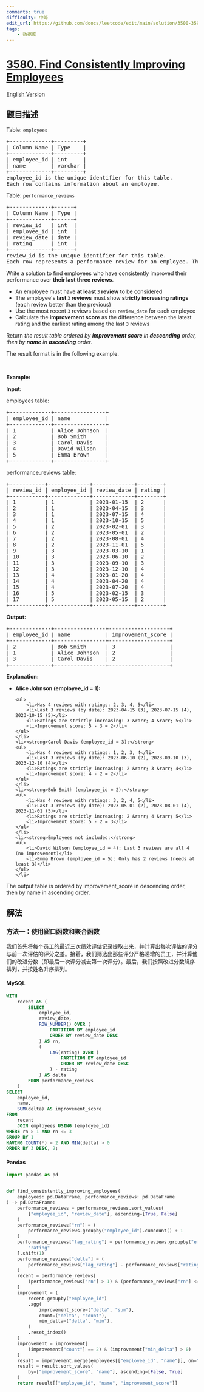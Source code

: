 ```yaml
---
comments: true
difficulty: 中等
edit_url: https://github.com/doocs/leetcode/edit/main/solution/3500-3599/3580.Find%20Consistently%20Improving%20Employees/README.md
tags:
    - 数据库
---
```


<!-- problem:start -->

# [3580. Find Consistently Improving Employees](https://leetcode.cn/problems/find-consistently-improving-employees)

[English Version](/solution/3500-3599/3580.Find%20Consistently%20Improving%20Employees/README_EN.md)

## 题目描述

<!-- description:start -->

<p>Table: <code>employees</code></p>

<pre>
+-------------+---------+
| Column Name | Type    |
+-------------+---------+
| employee_id | int     |
| name        | varchar |
+-------------+---------+
employee_id is the unique identifier for this table.
Each row contains information about an employee.
</pre>

<p>Table: <code>performance_reviews</code></p>

<pre>
+-------------+------+
| Column Name | Type |
+-------------+------+
| review_id   | int  |
| employee_id | int  |
| review_date | date |
| rating      | int  |
+-------------+------+
review_id is the unique identifier for this table.
Each row represents a performance review for an employee. The rating is on a scale of 1-5 where 5 is excellent and 1 is poor.
</pre>

<p>Write a solution to find employees who have consistently improved their performance over <strong>their last three reviews</strong>.</p>

<ul>
	<li>An employee must have <strong>at least </strong><code>3</code><strong> review</strong> to be considered</li>
	<li>The employee&#39;s <strong>last </strong><code>3</code><strong> reviews</strong> must show <strong>strictly increasing ratings</strong> (each review better than the previous)</li>
	<li>Use the most recent <code>3</code> reviews based on <code>review_date</code> for each employee</li>
	<li>Calculate the <strong>improvement score</strong> as the difference between the latest rating and the earliest rating among the last <code>3</code> reviews</li>
</ul>

<p>Return <em>the result table ordered by <strong>improvement score</strong> in <strong>descending</strong> order, then by <strong>name</strong> in <strong>ascending</strong> order</em>.</p>

<p>The result format is in the following example.</p>

<p>&nbsp;</p>
<p><strong class="example">Example:</strong></p>

<div class="example-block">
<p><strong>Input:</strong></p>

<p>employees table:</p>

<pre class="example-io">
+-------------+----------------+
| employee_id | name           |
+-------------+----------------+
| 1           | Alice Johnson  |
| 2           | Bob Smith      |
| 3           | Carol Davis    |
| 4           | David Wilson   |
| 5           | Emma Brown     |
+-------------+----------------+
</pre>

<p>performance_reviews table:</p>

<pre class="example-io">
+-----------+-------------+-------------+--------+
| review_id | employee_id | review_date | rating |
+-----------+-------------+-------------+--------+
| 1         | 1           | 2023-01-15  | 2      |
| 2         | 1           | 2023-04-15  | 3      |
| 3         | 1           | 2023-07-15  | 4      |
| 4         | 1           | 2023-10-15  | 5      |
| 5         | 2           | 2023-02-01  | 3      |
| 6         | 2           | 2023-05-01  | 2      |
| 7         | 2           | 2023-08-01  | 4      |
| 8         | 2           | 2023-11-01  | 5      |
| 9         | 3           | 2023-03-10  | 1      |
| 10        | 3           | 2023-06-10  | 2      |
| 11        | 3           | 2023-09-10  | 3      |
| 12        | 3           | 2023-12-10  | 4      |
| 13        | 4           | 2023-01-20  | 4      |
| 14        | 4           | 2023-04-20  | 4      |
| 15        | 4           | 2023-07-20  | 4      |
| 16        | 5           | 2023-02-15  | 3      |
| 17        | 5           | 2023-05-15  | 2      |
+-----------+-------------+-------------+--------+
</pre>

<p><strong>Output:</strong></p>

<pre class="example-io">
+-------------+----------------+-------------------+
| employee_id | name           | improvement_score |
+-------------+----------------+-------------------+
| 2           | Bob Smith      | 3                 |
| 1           | Alice Johnson  | 2                 |
| 3           | Carol Davis    | 2                 |
+-------------+----------------+-------------------+
</pre>

<p><strong>Explanation:</strong></p>

<ul>
	<li><strong>Alice Johnson (employee_id = 1):</strong>

    <ul>
    	<li>Has 4 reviews with ratings: 2, 3, 4, 5</li>
    	<li>Last 3 reviews (by date): 2023-04-15 (3), 2023-07-15 (4), 2023-10-15 (5)</li>
    	<li>Ratings are strictly increasing: 3 &rarr; 4 &rarr; 5</li>
    	<li>Improvement score: 5 - 3 = 2</li>
    </ul>
    </li>
    <li><strong>Carol Davis (employee_id = 3):</strong>
    <ul>
    	<li>Has 4 reviews with ratings: 1, 2, 3, 4</li>
    	<li>Last 3 reviews (by date): 2023-06-10 (2), 2023-09-10 (3), 2023-12-10 (4)</li>
    	<li>Ratings are strictly increasing: 2 &rarr; 3 &rarr; 4</li>
    	<li>Improvement score: 4 - 2 = 2</li>
    </ul>
    </li>
    <li><strong>Bob Smith (employee_id = 2):</strong>
    <ul>
    	<li>Has 4 reviews with ratings: 3, 2, 4, 5</li>
    	<li>Last 3 reviews (by date): 2023-05-01 (2), 2023-08-01 (4), 2023-11-01 (5)</li>
    	<li>Ratings are strictly increasing: 2 &rarr; 4 &rarr; 5</li>
    	<li>Improvement score: 5 - 2 = 3</li>
    </ul>
    </li>
    <li><strong>Employees not included:</strong>
    <ul>
    	<li>David Wilson (employee_id = 4): Last 3 reviews are all 4 (no improvement)</li>
    	<li>Emma Brown (employee_id = 5): Only has 2 reviews (needs at least 3)</li>
    </ul>
    </li>

</ul>

<p>The output table is ordered by improvement_score in descending order, then by name in ascending order.</p>
</div>

<!-- description:end -->

## 解法

<!-- solution:start -->

### 方法一：使用窗口函数和聚合函数

我们首先将每个员工的最近三次绩效评估记录提取出来，并计算出每次评估的评分与前一次评估的评分之差。接着，我们筛选出那些评分严格递增的员工，并计算他们的改进分数（即最后一次评分减去第一次评分）。最后，我们按照改进分数降序排列，并按姓名升序排列。

<!-- tabs:start -->

#### MySQL

```sql
WITH
    recent AS (
        SELECT
            employee_id,
            review_date,
            ROW_NUMBER() OVER (
                PARTITION BY employee_id
                ORDER BY review_date DESC
            ) AS rn,
            (
                LAG(rating) OVER (
                    PARTITION BY employee_id
                    ORDER BY review_date DESC
                ) - rating
            ) AS delta
        FROM performance_reviews
    )
SELECT
    employee_id,
    name,
    SUM(delta) AS improvement_score
FROM
    recent
    JOIN employees USING (employee_id)
WHERE rn > 1 AND rn <= 3
GROUP BY 1
HAVING COUNT(*) = 2 AND MIN(delta) > 0
ORDER BY 3 DESC, 2;
```

#### Pandas

```python
import pandas as pd


def find_consistently_improving_employees(
    employees: pd.DataFrame, performance_reviews: pd.DataFrame
) -> pd.DataFrame:
    performance_reviews = performance_reviews.sort_values(
        ["employee_id", "review_date"], ascending=[True, False]
    )
    performance_reviews["rn"] = (
        performance_reviews.groupby("employee_id").cumcount() + 1
    )
    performance_reviews["lag_rating"] = performance_reviews.groupby("employee_id")[
        "rating"
    ].shift(1)
    performance_reviews["delta"] = (
        performance_reviews["lag_rating"] - performance_reviews["rating"]
    )
    recent = performance_reviews[
        (performance_reviews["rn"] > 1) & (performance_reviews["rn"] <= 3)
    ]
    improvement = (
        recent.groupby("employee_id")
        .agg(
            improvement_score=("delta", "sum"),
            count=("delta", "count"),
            min_delta=("delta", "min"),
        )
        .reset_index()
    )
    improvement = improvement[
        (improvement["count"] == 2) & (improvement["min_delta"] > 0)
    ]
    result = improvement.merge(employees[["employee_id", "name"]], on="employee_id")
    result = result.sort_values(
        by=["improvement_score", "name"], ascending=[False, True]
    )
    return result[["employee_id", "name", "improvement_score"]]
```

<!-- tabs:end -->

<!-- solution:end -->

<!-- problem:end -->
